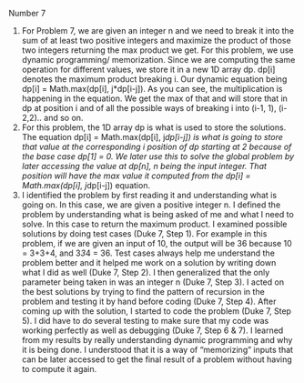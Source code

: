 Number 7
1.	For Problem 7, we are given an integer n and we need to break it into the sum of at least two positive integers and maximize the product of those two integers returning the max product we get. For this problem, we use dynamic programming/ memorization. Since we are computing the same operation for different values, we store it in a new 1D array dp. dp[i] denotes the maximum product breaking i. Our dynamic equation being dp[i] = Math.max(dp[i], j*dp[i-j]). As you can see, the multiplication is happening in the equation. We get the max of that and will store that in dp at position i and of all the possible ways of breaking i into (i-1, 1), (i-2,2).. and so on.
2.	For this problem, the 1D array dp is what is used to store the solutions. The equation dp[i] = Math.max(dp[i], j*dp[i-j]) is what is going to store that value at the corresponding i position of dp starting at 2 because of the base case dp[1] = 0. We later use this to solve the global problem by later accessing the value at dp[n], n being the input integer. That position will have the max value it computed from the dp[i] = Math.max(dp[i], j*dp[i-j]) equation. 
3. I identified the problem by first reading it and understanding what is going on. In this case, we are given a positive integer n. I defined the problem by understanding what is being asked of me and what I need to solve. In this case to return the maximum product. I examined possible solutions by doing test cases (Duke 7, Step 1). For example in this problem, if we are given an input of 10, the output will be 36 because 10 = 3+3+4, and 3*3*4 = 36. Test cases always help me understand the problem better and it helped me work on a solution by writing down what I did as well (Duke 7, Step 2). I then generalized that the only parameter being taken in was an integer n (Duke 7, Step 3). I acted on the best solutions by trying to find the pattern of recursion in the problem and testing it by hand before coding (Duke 7, Step 4). After coming up with the solution, I started to code the problem (Duke 7, Step 5). I did have to do several testing to make sure that my code was working perfectly as well as debugging (Duke 7, Step 6 & 7). I learned from my results by really understanding dynamic programming and why it is being done. I understood that it is a way of “memorizing” inputs that can be later accessed to get the final result of a problem without having to compute it again. 
